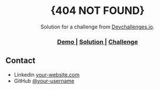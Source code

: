 <!-- Please update value in the {}  -->

<h1 align="center">{404 NOT FOUND}</h1>

<div align="center">
   Solution for a challenge from  <a href="http://devchallenges.io" target="_blank">Devchallenges.io</a>.
</div>

<div align="center">
  <h3>
    <a href="https://devchallenges-solution.vercel.app/">
      Demo
    </a>
    <span> | </span>
    <a href="https://devchallenges.io/solutions/HWcVh6j19gJToomXDEOk">
      Solution
    </a>
    <span> | </span>
    <a href="https://devchallenges.io/challenges/wBunSb7FPrIepJZAg0sY">
      Challenge
    </a>
  </h3>
</div>

## Contact

- Linkedin [your-website.com](https://www.linkedin.com/in/lakshay-saini-dev/)
- GitHub [@your-username](https://github.com/lakshay-saini-au8)
